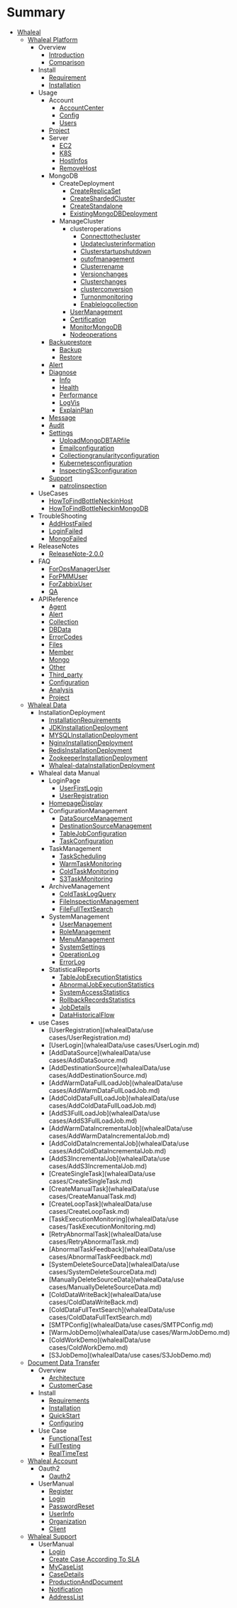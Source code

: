 # Summary
* [Whaleal](README.md)
  * [Whaleal Platform](whalelaPlatform/README.md)
      * Overview
          * [Introduction](whalelaPlatform/00-Overview/01-Introduction.md)
          * [Comparison](whalelaPlatform/00-Overview/02-Comparison.md)
      * Install
          * [Requirement](whalelaPlatform/01-Intstall/00-requirement.md)
          * [Installation](whalelaPlatform/01-Intstall/01-Installation.md)
      * Usage
          * Account
              * [AccountCenter](whalelaPlatform/02-Usage/Account/AccountCenter.md)
              * [Config](whalelaPlatform/02-Usage/Account/Config.md)
              * [Users](whalelaPlatform/02-Usage/Account/Users.md)
          * [Project](whalelaPlatform/02-Usage/Project.md)
          * Server
              * [EC2](whalelaPlatform/02-Usage/Server/EC2.md)
              * [K8S](whalelaPlatform/02-Usage/Server/K8S.md)
              * [HostInfos](whalelaPlatform/02-Usage/Server/HostInfos.md)
              * [RemoveHost](whalelaPlatform/02-Usage/Server/RemoveHost.md)
          * MongoDB
              * CreateDeployment
                  * [CreateReplicaSet](whalelaPlatform/02-Usage/MongoDB/CreateDeployment/CreateReplicaSet.md)
                  * [CreateShardedCluster](whalelaPlatform/02-Usage/MongoDB/CreateDeployment/CreateShardedCluster.md)
                  * [CreateStandalone](whalelaPlatform/02-Usage/MongoDB/CreateDeployment/CreateStandalone.md)
                  * [ExistingMongoDBDeployment](whalelaPlatform/02-Usage/MongoDB/CreateDeployment/ExistingMongoDBDeployment.md)
              * ManageCluster
                  * clusteroperations
                    * [Connecttothecluster](whalelaPlatform/02-Usage/MongoDB/ManageCluster/clusteroperations/Connecttothecluster.md)
                    * [Updateclusterinformation](whalelaPlatform/02-Usage/MongoDB/ManageCluster/clusteroperations/Updateclusterinformation.md)
                    * [Clusterstartupshutdown](whalelaPlatform/02-Usage/MongoDB/ManageCluster/clusteroperations/Clusterstartupshutdown.md)
                    * [outofmanagement](whalelaPlatform/02-Usage/MongoDB/ManageCluster/clusteroperations/outofmanagement.md)
                    * [Clusterrename](whalelaPlatform/02-Usage/MongoDB/ManageCluster/clusteroperations/Clusterrename.md)
                    * [Versionchanges](whalelaPlatform/02-Usage/MongoDB/ManageCluster/clusteroperations/Versionchanges.md)
                    * [Clusterchanges](whalelaPlatform/02-Usage/MongoDB/ManageCluster/clusteroperations/Clusterchanges.md)
                    * [clusterconversion](whalelaPlatform/02-Usage/MongoDB/ManageCluster/clusteroperations/clusterconversion.md)
                    * [Turnonmonitoring](whalelaPlatform/02-Usage/MongoDB/ManageCluster/clusteroperations/Turnonmonitoring.md)
                    * [Enablelogcollection](whalelaPlatform/02-Usage/MongoDB/ManageCluster/clusteroperations/Enablelogcollection.md)
                  * [UserManagement](whalelaPlatform/02-Usage/MongoDB/ManageCluster/UserManagement.md)
                  * [Certification](whalelaPlatform/02-Usage/MongoDB/ManageCluster/Certification.md)
                  * [MonitorMongoDB](whalelaPlatform/02-Usage/MongoDB/ManageCluster/MonitorMongoDB.md)
                  * [Nodeoperations](whalelaPlatform/02-Usage/MongoDB/ManageCluster/Nodeoperations.md)
          * [Backuprestore]()
              * [Backup](whalelaPlatform/02-Usage/Backuprestore/Backup.md)
              * [Restore](whalelaPlatform/02-Usage/Backuprestore/Restore.md)
          * [Alert](whalelaPlatform/02-Usage/Alert.md)
          * [Diagnose]()
              * [Info](whalelaPlatform/02-Usage/Diagnose/Info.md)
              * [Health](whalelaPlatform/02-Usage/Diagnose/Health.md)
              * [Performance](whalelaPlatform/02-Usage/Diagnose/Performance.md)
              * [LogVis](whalelaPlatform/02-Usage/Diagnose/LogVis.md)
              * [ExplainPlan](whalelaPlatform/02-Usage/Diagnose/ExplainPlan.md)
          * [Message](whalelaPlatform/02-Usage/Message.md)
          * [Audit](whalelaPlatform/02-Usage/Audit.md)
          * [Settings]()
              * [UploadMongoDBTARfile](whalelaPlatform/02-Usage/Settings/UploadMongoDBTARfile.md)
              * [Emailconfiguration](whalelaPlatform/02-Usage/Settings/Emailconfiguration.md)
              * [Collectiongranularityconfiguration](whalelaPlatform/02-Usage/Settings/Collectiongranularityconfiguration.md)
              * [Kubernetesconfiguration](whalelaPlatform/02-Usage/Settings/Kubernetesconfiguration.md)
              * [InspectingS3configuration](whalelaPlatform/02-Usage/Settings/InspectingS3configuration.md)
          * [Support]()
              * [patrolinspection](whalelaPlatform/02-Usage/Support/patrolinspection.md)
      * UseCases
          * [HowToFindBottleNeckinHost](whalelaPlatform/03-UseCases/HowToFindBottleNeckinHost.md)
          * [HowToFindBottleNeckinMongoDB](whalelaPlatform/03-UseCases/HowToFindBottleNeckinMongoDB.md)
      * TroubleShooting
          * [AddHostFailed](whalelaPlatform/04-Troubleshooting/AddHostFaild.md)
          * [LoginFailed](whalelaPlatform/04-Troubleshooting/LoginFaild.md)
          * [MongoFailed](whalelaPlatform/04-Troubleshooting/MongoFaild.md)
      * ReleaseNotes
          * [ReleaseNote-2.0.0](whalelaPlatform/05-ReleaseNotes/releaseNote-2.0.0.md)
      * FAQ
          * [ForOpsManagerUser](whalelaPlatform/06-FAQ/ForOpsManagerUser.md)
          * [ForPMMUser](whalelaPlatform/06-FAQ/ForPMMUser.md)
          * [ForZabbixUser](whalelaPlatform/06-FAQ/ForZabbixUser.md)
          * [QA](whalelaPlatform/06-FAQ/QA.md)
      * APIReference
          * [Agent](whalelaPlatform/07-APIReference/Agent.md)
          * [Alert](whalelaPlatform/07-APIReference/Alert.md)
          * [Collection](whalelaPlatform/07-APIReference/Collection.md)
          * [DBData](whalelaPlatform/07-APIReference/MongoDbData.md)
          * [ErrorCodes](whalelaPlatform/07-APIReference/ErrorCodes.md)
          * [Files](whalelaPlatform/07-APIReference/Files.md)
          * [Member](whalelaPlatform/07-APIReference/Member.md)
          * [Mongo](whalelaPlatform/07-APIReference/MongoOperate.md)
          * [Other](whalelaPlatform/07-APIReference/Other.md)
          * [Third_party](whalelaPlatform/07-APIReference/Third_party.md)
          * [Configuration](whalelaPlatform/07-APIReference/Configuration.md)
          * [Analysis](whalelaPlatform/07-APIReference/Analysis.md)
          * [Project](whalelaPlatform/07-APIReference/Project.md)
  * [Whaleal Data](whalealData/README.md)
      * InstallationDeployment
          * [InstallationRequirements](whalealData/InstallationDeployment/InstallationRequirements.md)
          * [JDKInstallationDeployment](whalealData/InstallationDeployment/JDKInstallationDeployment.md)
          * [MYSQLInstallationDeployment](whalealData/InstallationDeployment/MYSQLInstallationDeployment.md)
          * [NginxInstallationDeployment](whalealData/InstallationDeployment/NginxInstallationDeployment.md)
          * [RedisInstallationDeployment](whalealData/InstallationDeployment/RedisInstallationDeployment.md)
          * [ZookeeperInstallationDeployment](whalealData/InstallationDeployment/ZookeeperInstallationDeployment.md)
          * [Whaleal-dataInstallationDeployment](whalealData/InstallationDeployment/Whaleal-dataInstallationDeployment.md)
      * Whaleal data Manual
          * LoginPage
              * [UserFirstLogin](whalealData/UserManual/LoginPage/UserFirstLogin.md)
              * [UserRegistration](whalealData/UserManual/LoginPage/UserRegistration.md)
          * [HomepageDisplay](whalealData/UserManual/HomepageDisplay/HomepageDisplay.md)
          * ConfigurationManagement
              * [DataSourceManagement](whalealData/UserManual/ConfigurationManagement/DataSourceManagement.md)
              * [DestinationSourceManagement](whalealData/UserManual/ConfigurationManagement/DestinationSourceManagement.md)
              * [TableJobConfiguration](whalealData/UserManual/ConfigurationManagement/TableJobConfiguration.md)
              * [TaskConfiguration](whalealData/UserManual/ConfigurationManagement/TaskConfiguration.md)
          * TaskManagement
              * [TaskScheduling](whalealData/UserManual/TaskManagement/TaskScheduling.md)
              * [WarmTaskMonitoring](whalealData/UserManual/TaskManagement/WarmTaskMonitoring.md)
              * [ColdTaskMonitoring](whalealData/UserManual/TaskManagement/ColdTaskMonitoring.md)
              * [S3TaskMonitoring](whalealData/UserManual/TaskManagement/S3TaskMonitoring.md)
          * ArchiveManagement
              * [ColdTaskLogQuery](whalealData/UserManual/ArchiveManagement/ColdTaskLogQuery.md)
              * [FileInspectionManagement](whalealData/UserManual/ArchiveManagement/FileInspectionManagement.md)
              * [FileFullTextSearch](whalealData/UserManual/ArchiveManagement/FileFullTextSearch.md)
          * SystemManagement
              * [UserManagement](whalealData/UserManual/SystemManagement/UserManagement.md)
              * [RoleManagement](whalealData/UserManual/SystemManagement/RoleManagement.md)
              * [MenuManagement](whalealData/UserManual/SystemManagement/MenuManagement.md)
              * [SystemSettings](whalealData/UserManual/SystemManagement/SystemSettings.md)
              * [OperationLog](whalealData/UserManual/SystemManagement/OperationLog.md)
              * [ErrorLog](whalealData/UserManual/SystemManagement/ErrorLog.md)
          * StatisticalReports
              * [TableJobExecutionStatistics](whalealData/UserManual/StatisticalReports/TableJobExecutionStatistics.md)
              * [AbnormalJobExecutionStatistics](whalealData/UserManual/StatisticalReports/AbnormalJobExecutionStatistics.md)
              * [SystemAccessStatistics](whalealData/UserManual/StatisticalReports/SystemAccessStatistics.md)
              * [RollbackRecordsStatistics](whalealData/UserManual/StatisticalReports/RollbackRecordsStatistics.md)
              * [JobDetails](whalealData/UserManual/StatisticalReports/JobDetails.md)
              * [DataHistoricalFlow](whalealData/UserManual/StatisticalReports/DataHistoricalFlow.md)
      * use Cases
          * [UserRegistration](whalealData/use cases/UserRegistration.md)
          * [UserLogin](whalealData/use cases/UserLogin.md)
          * [AddDataSource](whalealData/use cases/AddDataSource.md)
          * [AddDestinationSource](whalealData/use cases/AddDestinationSource.md)
          * [AddWarmDataFullLoadJob](whalealData/use cases/AddWarmDataFullLoadJob.md)
          * [AddColdDataFullLoadJob](whalealData/use cases/AddColdDataFullLoadJob.md)
          * [AddS3FullLoadJob](whalealData/use cases/AddS3FullLoadJob.md)
          * [AddWarmDataIncrementalJob](whalealData/use cases/AddWarmDataIncrementalJob.md)
          * [AddColdDataIncrementalJob](whalealData/use cases/AddColdDataIncrementalJob.md)
          * [AddS3IncrementalJob](whalealData/use cases/AddS3IncrementalJob.md)
          * [CreateSingleTask](whalealData/use cases/CreateSingleTask.md)
          * [CreateManualTask](whalealData/use cases/CreateManualTask.md)
          * [CreateLoopTask](whalealData/use cases/CreateLoopTask.md)
          * [TaskExecutionMonitoring](whalealData/use cases/TaskExecutionMonitoring.md)
          * [RetryAbnormalTask](whalealData/use cases/RetryAbnormalTask.md)
          * [AbnormalTaskFeedback](whalealData/use cases/AbnormalTaskFeedback.md)
          * [SystemDeleteSourceData](whalealData/use cases/SystemDeleteSourceData.md)
          * [ManuallyDeleteSourceData](whalealData/use cases/ManuallyDeleteSourceData.md)
          * [ColdDataWriteBack](whalealData/use cases/ColdDataWriteBack.md)
          * [ColdDataFullTextSearch](whalealData/use cases/ColdDataFullTextSearch.md)
          * [SMTPConfig](whalealData/use cases/SMTPConfig.md)
          * [WarmJobDemo](whalealData/use cases/WarmJobDemo.md)
          * [ColdWorkDemo](whalealData/use cases/ColdWorkDemo.md)
          * [S3JobDemo](whalealData/use cases/S3JobDemo.md)
  * [Document Data Transfer](documentDataTransfer/README.md)
      * Overview
        * [Architecture](documentDataTransfer/Introduction/Architecture.md)
        * [CustomerCase](documentDataTransfer/Introduction/CustomerCase.md)
      * Install
        * [Requirements](documentDataTransfer/Install/Requirements.md)
        * [Installation](documentDataTransfer/Install/Installation.md)
        * [QuickStart](documentDataTransfer/Install/QuickStart.md)
        * [Configuring](documentDataTransfer/Install/Configuring.md)
      * Use Case
        * [FunctionalTest](documentDataTransfer/Usecase/FunctionalTest.md)
        * [FullTesting](documentDataTransfer/Usecase/FullTesting.md)
        * [RealTimeTest](documentDataTransfer/Usecase/RealTimeTest.md)
  * [Whaleal Account](whalealAccount/README.md)
      * Oauth2 
        * [Oauth2](whalealAccount/Oauth2/oauth2.md)
      * UserManual
        * [Register](whalealAccount/UserManual/register.md)
        * [Login](whalealAccount/UserManual/login.md)
        * [PasswordReset](whalealAccount/UserManual/passwordReset.md)
        * [UserInfo](whalealAccount/UserManual/userInfo.md)
        * [Organization](whalealAccount/UserManual/organization.md)
        * [Client](whalealAccount/UserManual/client.md)
  * [Whaleal Support](whalealSupport/README.md)
      * UserManual
        * [Login](whalealSupport/UserManual/login.md)
        * [Create Case According To SLA](whalealSupport/UserManual/createCaseAccordingToSLA.md)
        * [MyCaseList](whalealSupport/UserManual/myCaseList.md)
        * [CaseDetails](whalealSupport/UserManual/caseDetails.md)
        * [ProductionAndDocument](whalealSupport/UserManual/productionAndDocument.md)
        * [Notification](whalealSupport/UserManual/notification.md)
        * [AddressList](whalealSupport/UserManual/addressList.md)
